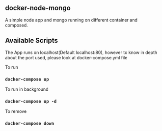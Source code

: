 ## docker-node-mongo
A simple node app and mongo running on different container and composed.

## Available Scripts
The App runs on localhost(Default localhost:80), however to know in depth about the port used, please look at docker-compose.yml file

To run
### `docker-compose up`

To run in background
### `docker-compose up -d`

To remove
### `docker-compose down`
